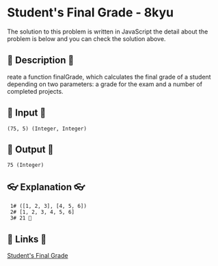 # Student's Final Grade - 8kyu

The solution to this problem is written in JavaScript the detail about the problem is below and you can check the solution above.

## 💬 Description 💬

reate a function finalGrade, which calculates the final grade of a student depending on two parameters: a grade for the exam and a number of completed projects.

## 🥚 Input 🥚

```
(75, 5) (Integer, Integer)
```

## 🐣 Output 🐣

```
75 (Integer)
```

## 👓 Explanation 👓

```
 1# ([1, 2, 3], [4, 5, 6])
 2# [1, 2, 3, 4, 5, 6]
 3# 21 🎉
```

## 🔗 Links 🔗

[Student's Final Grade](https://www.codewars.com/kata/5ad0d8356165e63c140014d4)

